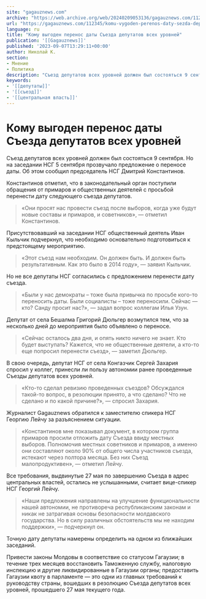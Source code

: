 ```yaml
---
site: "gagauznews.com"
archive: "https://web.archive.org/web/20240209053136/gagauznews.com/112345/komu-vygoden-perenos-daty-sezda-deputatov-vseh-urovnej.html"
url: "https://gagauznews.com/112345/komu-vygoden-perenos-daty-sezda-deputatov-vseh-urovnej.html"
language: ru
title: "Кому выгоден перенос даты Съезда депутатов всех уровней"
publication: '[[Gagauznews]]'
published: '2023-09-07T13:29:11+00:00'
author: Николай К.
section:
- Мнение
- Политика
description: "Съезд депутатов всех уровней должен был состояться 9 сентября. Но на заседании НСГ 5 сентября прозвучало предложение о переносе даты. Об этом сообщил председатель НСГ Дмитрий Константинов. Константинов отметил, что в законодательный орган поступили обращения от примаров и общественных деятелей с просьбой перенести дату следующего съезда депутатов. «Они просят нас провести съезд после выборов, когда уже будут новые составы и примаров, и советников», — отметил Константинов. Присутствовавший на заседании НСГ общественный деятель Иван Кыльчик подчеркнул, что необходимо основательно подготовиться к предстоящему мероприятию. «Этот съезд нам необходим. Он должен быть. И должен быть результативным. Как это было в 2014 году», — […]"
keywords:
- '[[депутаты]]'
- '[[съезд]]'
- '[[центральная власть]]'
---
```


# Кому выгоден перенос даты Съезда депутатов всех уровней

Съезд депутатов всех уровней должен был состояться 9 сентября. Но на заседании НСГ 5 сентября прозвучало предложение о переносе даты. Об этом сообщил председатель НСГ Дмитрий Константинов.

Константинов отметил, что в законодательный орган поступили обращения от примаров и общественных деятелей с просьбой перенести дату следующего съезда депутатов.

> «Они просят нас провести съезд после выборов, когда уже будут новые составы и примаров, и советников», — отметил Константинов.

Присутствовавший на заседании НСГ общественный деятель Иван Кыльчик подчеркнул, что необходимо основательно подготовиться к предстоящему мероприятию.

> «Этот съезд нам необходим. Он должен быть. И должен быть результативным. Как это было в 2014 году», — заявил Кыльчик.

Но не все депутаты НСГ согласились с предложением перенести дату съезда.

> «Были у нас демократы – тоже была привычка по просьбе кого-то переносить даты. Были социалисты – тоже переносили. Сейчас — кто? Санду просит нас?», — задал вопрос коллегам Илья Узун.

Депутат от села Бешалма Григорий Дюльгер возмутился тем, что за несколько дней до мероприятия было объявлено о переносе.

> «Сейчас осталось два дня, и опять никто ничего не знает. Кто будет выступать? Кажется, что не общественные деятели, а кто-то еще попросил перенести съезд», — заметил Дюльгер.

В свою очередь, депутат НСГ от села Конгазчик Сергей Захария спросил у коллег, принесли ли пользу автономии ранее проведенные Съезды депутатов всех уровней.

> «Кто-то сделал ревизию проведенных съездов? Обсуждался такой-то вопрос, в резолюции принято, а что сделано? Что не сделано и по какой причине?», — спросил Захария.

Журналист Gagauznews обратился к заместителю спикера НСГ Георгию Лейчу за разъяснением ситуации.

> «Константинов мне показывал документ, в котором группа примаров просили отложить дату Съезда ввиду местных выборов. Полномочия местных советников и примаров, а именно они составляют около 90% от общего числа участников съезда, истекают через полтора месяца. Без них Съезд малопродуктивен», — отметил Лейчу.

Все требования, выдвинутые 27 мая по завершению Съезда в адрес центральных властей, остались не услышанными, считает вице-спикер НСГ Георгий Лейчу.

> «Наши предложения направлены на улучшение функциональности нашей автономии, не противореча республиканским законам и никак не затрагивая основы безопасности молдавского государства. Но в силу различных обстоятельств мы не находим поддержки», — подчеркнул он.

Точную дату депутаты намерены определить на одном из ближайших заседаний.

Привести законы Молдовы в соответствие со статусом Гагаузии; в течение трех месяцев восстановить Таможенную службу, налоговую инспекцию и другие ликвидированные в Гагаузии органы; предоставить Гагаузии квоту в парламенте — это одни из главных требований к руководству страны, вошедших в резолюцию Съезда депутатов всех уровней, прошедшего 27 мая текущего года.